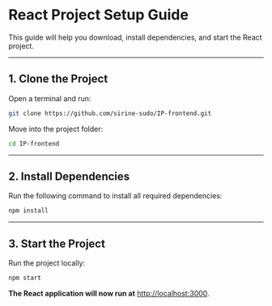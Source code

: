# React Project Setup Guide

This guide will help you download, install dependencies, and start the React project.

---

## 1. Clone the Project

Open a terminal and run:

```sh
git clone https://github.com/sirine-sudo/IP-frontend.git
```

Move into the project folder:

```sh
cd IP-frontend
```

---

## 2. Install Dependencies

Run the following command to install all required dependencies:

```sh
npm install
```

---

## 3. Start the Project

Run the project locally:

```sh
npm start
```

**The React application will now run at** [http://localhost:3000](http://localhost:3000).
